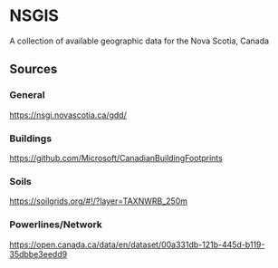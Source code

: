 # NSGIS
A collection of available geographic data for the Nova Scotia, Canada

## Sources

### General 
https://nsgi.novascotia.ca/gdd/

### Buildings
https://github.com/Microsoft/CanadianBuildingFootprints

### Soils
https://soilgrids.org/#!/?layer=TAXNWRB_250m

### Powerlines/Network
https://open.canada.ca/data/en/dataset/00a331db-121b-445d-b119-35dbbe3eedd9

